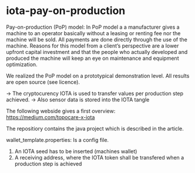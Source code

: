 # iota-pay-on-production

Pay-on-production (PoP) model:
In PoP model a a manufacturer gives a machine to an operator basically 
without a  leasing or renting fee nor the machine will be sold. 
All payments are done directly through the use of the machine. 
Reasons for this model from a client’s perspective are a lower upfront 
capital investment and that the people who actually developed and produced 
the machine will keep an eye on maintenance and equipment optimization.

We realized the PoP model on a prototypical demonstration level.
All results are open source (see licence).

-> The cryptocurency IOTA is used to transfer values per production step achieved.
-> Also sensor data is stored into the IOTA tangle

The following webside gives a first overview:
https://medium.com/topocare-x-iota

The repositiory contains the java project which is described in the article. 

wallet_template.properties: Is a config  file. 
1) An IOTA seed has to be inserted (machines wallet)
2) A receiving address, where the IOTA token shall be transfered when a production step is achieved

